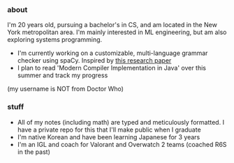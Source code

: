 ### about
I'm 20 years old, pursuing a bachelor's in CS, and am located in the New York metropolitan area. I'm mainly interested in ML engineering, but am also exploring systems programming.
- I'm currently working on a customizable, multi-language grammar checker using spaCy. Inspired by [this research paper](https://mmozgovoy.dev/papers/mozgovoy11b.pdf)
- I plan to read 'Modern Compiler Implementation in Java' over this summer and track my progress

(my username is NOT from Doctor Who)

### stuff
- All of my notes (including math) are typed and meticulously formatted. I have a private repo for this that I'll make public when I graduate
- I'm native Korean and have been learning Japanese for 3 years
- I'm an IGL and coach for Valorant and Overwatch 2 teams (coached R6S in the past)
